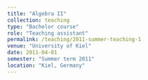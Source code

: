 ```yaml
---
title: "Algebra II"
collection: teaching
type: "Bachelor course"
role: "Teaching assistant"
permalink: /teaching/2011-summer-teaching-1
venue: "University of Kiel"
date: 2011-04-01
semester: "Summer term 2011"
location: "Kiel, Germany"
---
```

